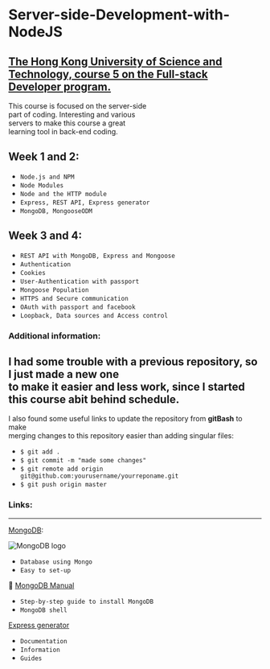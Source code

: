 # Server-side-Development-with-NodeJS
[The Hong Kong University of Science and Technology, course 5 on the Full-stack Developer program.](https://www.coursera.org/learn/server-side-development/home/welcome)
----------------------------
This course is focused on the server-side <br>
part of coding. Interesting and various <br>
servers to make this course a great <br>
learning tool in back-end coding.

## Week 1 and 2:
  
  * `Node.js and NPM`
  * `Node Modules`
  * `Node and the HTTP module`
  * `Express, REST API, Express generator`
  * `MongoDB, MongooseODM`
   
## Week 3 and 4:

  * `REST API with MongoDB, Express and Mongoose`
  * `Authentication`
  * `Cookies`
  * `User-Authentication with passport`
  * `Mongoose Population`
  * `HTTPS and Secure communication`
  * `OAuth with passport and facebook`
  * `Loopback, Data sources and Access control`
   

### Additional information:

  I had some trouble with a previous repository, so I just made a new one <br>
  to make it easier and less work, since I started this course abit behind schedule. <br>
  ---------------------------------------------------------------------------------------
  I also found some useful links to update the repository from <strong>gitBash</strong> to make <br>
  merging changes to this repository easier than adding singular files:
  
* `$ git add .`
* `$ git commit -m "made some changes"`
* `$ git remote add origin git@github.com:yourusername/yourreponame.git`
* `$ git push origin master`
  

### Links:
--------------------------------------------------------------------------------------------
 [MongoDB](https://www.mongodb.com/):

![MongoDB logo](https://mfactorengineering.com/img/mongo_logo_square.png)
  <br>
   * `Database using Mongo`
   * `Easy to set-up`  <br>

:page_facing_up: [MongoDB Manual](https://docs.mongodb.com/manual/) <br>
   * `Step-by-step guide to install MongoDB`
   * `MongoDB shell` <br> 
  
[Express generator](http://expressjs.com/)  <br>
   * `Documentation`
   * `Information`
   * `Guides`
  

   
